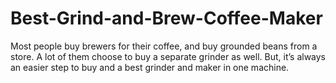 # Best-Grind-and-Brew-Coffee-Maker
Most people buy brewers for their coffee, and buy grounded beans from a store. A lot of them choose to buy a separate grinder as well. But, it’s always an easier step to buy and a best grinder and maker in one machine.
